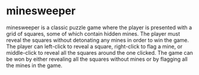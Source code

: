 # minesweeper

minesweeper is a classic puzzle game where the player is presented with a grid of squares, some of which contain hidden mines. The player must 
reveal the squares without detonating any mines in order to win the game. The player can left-click to reveal a square, right-click to flag a 
mine, or middle-click to reveal all the squares around the one clicked. The game can be won by either revealing all the squares without mines or 
by flagging all the mines in the game.
